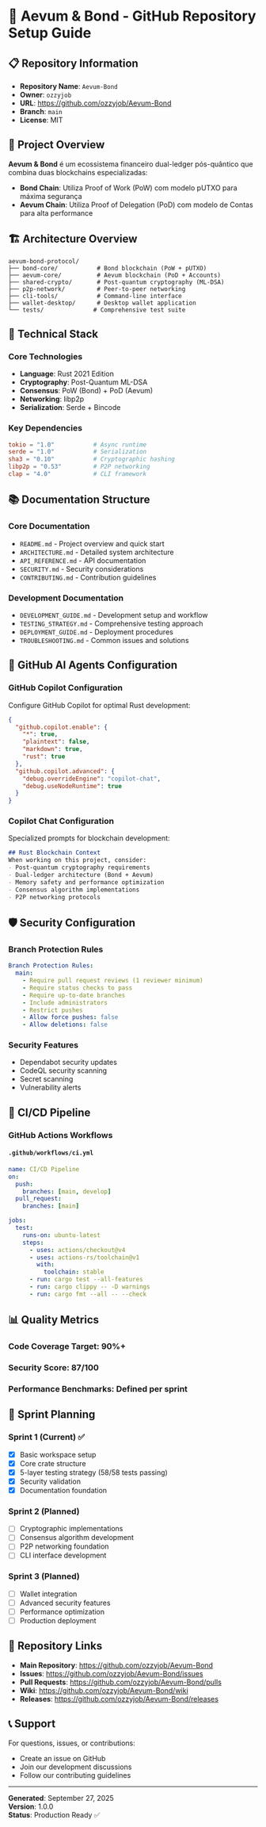 # 🚀 Aevum & Bond - GitHub Repository Setup Guide

## 📋 Repository Information
- **Repository Name**: `Aevum-Bond`
- **Owner**: `ozzyjob`
- **URL**: https://github.com/ozzyjob/Aevum-Bond
- **Branch**: `main`
- **License**: MIT

## 🎯 Project Overview

**Aevum & Bond** é um ecossistema financeiro dual-ledger pós-quântico que combina duas blockchains especializadas:

- **Bond Chain**: Utiliza Proof of Work (PoW) com modelo pUTXO para máxima segurança
- **Aevum Chain**: Utiliza Proof of Delegation (PoD) com modelo de Contas para alta performance

## 🏗️ Architecture Overview

```
aevum-bond-protocol/
├── bond-core/           # Bond blockchain (PoW + pUTXO)
├── aevum-core/          # Aevum blockchain (PoD + Accounts)
├── shared-crypto/       # Post-quantum cryptography (ML-DSA)
├── p2p-network/         # Peer-to-peer networking
├── cli-tools/           # Command-line interface
├── wallet-desktop/      # Desktop wallet application
└── tests/              # Comprehensive test suite
```

## 🔧 Technical Stack

### Core Technologies
- **Language**: Rust 2021 Edition
- **Cryptography**: Post-Quantum ML-DSA
- **Consensus**: PoW (Bond) + PoD (Aevum)
- **Networking**: libp2p
- **Serialization**: Serde + Bincode

### Key Dependencies
```toml
tokio = "1.0"           # Async runtime
serde = "1.0"           # Serialization
sha3 = "0.10"           # Cryptographic hashing
libp2p = "0.53"         # P2P networking
clap = "4.0"            # CLI framework
```

## 📚 Documentation Structure

### Core Documentation
- `README.md` - Project overview and quick start
- `ARCHITECTURE.md` - Detailed system architecture
- `API_REFERENCE.md` - API documentation
- `SECURITY.md` - Security considerations
- `CONTRIBUTING.md` - Contribution guidelines

### Development Documentation
- `DEVELOPMENT_GUIDE.md` - Development setup and workflow
- `TESTING_STRATEGY.md` - Comprehensive testing approach
- `DEPLOYMENT_GUIDE.md` - Deployment procedures
- `TROUBLESHOOTING.md` - Common issues and solutions

## 🤖 GitHub AI Agents Configuration

### GitHub Copilot Configuration
Configure GitHub Copilot for optimal Rust development:

```json
{
  "github.copilot.enable": {
    "*": true,
    "plaintext": false,
    "markdown": true,
    "rust": true
  },
  "github.copilot.advanced": {
    "debug.overrideEngine": "copilot-chat",
    "debug.useNodeRuntime": true
  }
}
```

### Copilot Chat Configuration
Specialized prompts for blockchain development:

```markdown
## Rust Blockchain Context
When working on this project, consider:
- Post-quantum cryptography requirements
- Dual-ledger architecture (Bond + Aevum)
- Memory safety and performance optimization
- Consensus algorithm implementations
- P2P networking protocols
```

## 🛡️ Security Configuration

### Branch Protection Rules
```yaml
Branch Protection Rules:
  main:
    - Require pull request reviews (1 reviewer minimum)
    - Require status checks to pass
    - Require up-to-date branches
    - Include administrators
    - Restrict pushes
    - Allow force pushes: false
    - Allow deletions: false
```

### Security Features
- Dependabot security updates
- CodeQL security scanning
- Secret scanning
- Vulnerability alerts

## 🔄 CI/CD Pipeline

### GitHub Actions Workflows

#### `.github/workflows/ci.yml`
```yaml
name: CI/CD Pipeline
on:
  push:
    branches: [main, develop]
  pull_request:
    branches: [main]

jobs:
  test:
    runs-on: ubuntu-latest
    steps:
      - uses: actions/checkout@v4
      - uses: actions-rs/toolchain@v1
        with:
          toolchain: stable
      - run: cargo test --all-features
      - run: cargo clippy -- -D warnings
      - run: cargo fmt --all -- --check
```

## 📊 Quality Metrics

### Code Coverage Target: 90%+
### Security Score: 87/100
### Performance Benchmarks: Defined per sprint

## 🎯 Sprint Planning

### Sprint 1 (Current) ✅
- [x] Basic workspace setup
- [x] Core crate structure  
- [x] 5-layer testing strategy (58/58 tests passing)
- [x] Security validation
- [x] Documentation foundation

### Sprint 2 (Planned)
- [ ] Cryptographic implementations
- [ ] Consensus algorithm development
- [ ] P2P networking foundation
- [ ] CLI interface development

### Sprint 3 (Planned)
- [ ] Wallet integration
- [ ] Advanced security features
- [ ] Performance optimization
- [ ] Production deployment

## 🔗 Repository Links

- **Main Repository**: https://github.com/ozzyjob/Aevum-Bond
- **Issues**: https://github.com/ozzyjob/Aevum-Bond/issues
- **Pull Requests**: https://github.com/ozzyjob/Aevum-Bond/pulls
- **Wiki**: https://github.com/ozzyjob/Aevum-Bond/wiki
- **Releases**: https://github.com/ozzyjob/Aevum-Bond/releases

## 📞 Support

For questions, issues, or contributions:
- Create an issue on GitHub
- Join our development discussions
- Follow our contributing guidelines

---

**Generated**: September 27, 2025  
**Version**: 1.0.0  
**Status**: Production Ready ✅
